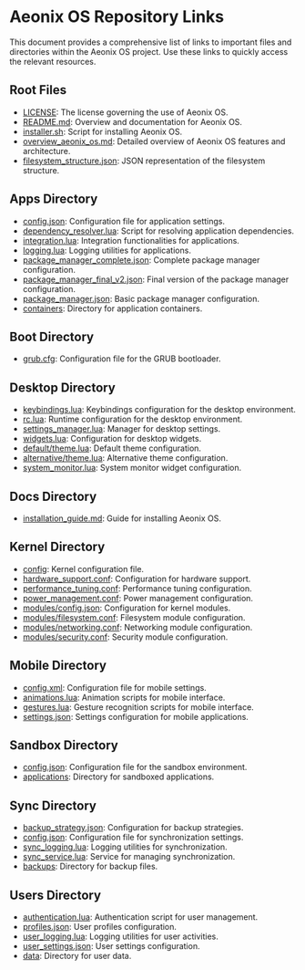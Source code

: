 # Aeonix OS Repository Links

This document provides a comprehensive list of links to important files and directories within the Aeonix OS project. Use these links to quickly access the relevant resources.

## Root Files
- [LICENSE](https://repo.aeonix.os/LICENSE): The license governing the use of Aeonix OS.
- [README.md](https://repo.aeonix.os/README.md): Overview and documentation for Aeonix OS.
- [installer.sh](https://repo.aeonix.os/installer.sh): Script for installing Aeonix OS.
- [overview_aeonix_os.md](https://repo.aeonix.os/overview_aeonix_os.md): Detailed overview of Aeonix OS features and architecture.
- [filesystem_structure.json](https://repo.aeonix.os/filesystem_structure.json): JSON representation of the filesystem structure.

## Apps Directory
- [config.json](https://repo.aeonix.os/apps/config.json): Configuration file for application settings.
- [dependency_resolver.lua](https://repo.aeonix.os/apps/dependency_resolver.lua): Script for resolving application dependencies.
- [integration.lua](https://repo.aeonix.os/apps/integration.lua): Integration functionalities for applications.
- [logging.lua](https://repo.aeonix.os/apps/logging.lua): Logging utilities for applications.
- [package_manager_complete.json](https://repo.aeonix.os/apps/package_manager_complete.json): Complete package manager configuration.
- [package_manager_final_v2.json](https://repo.aeonix.os/apps/package_manager_final_v2.json): Final version of the package manager configuration.
- [package_manager.json](https://repo.aeonix.os/apps/package_manager.json): Basic package manager configuration.
- [containers](https://repo.aeonix.os/apps/containers/): Directory for application containers.

## Boot Directory
- [grub.cfg](https://repo.aeonix.os/boot/grub/grub.cfg): Configuration file for the GRUB bootloader.

## Desktop Directory
- [keybindings.lua](https://repo.aeonix.os/desktop/keybindings.lua): Keybindings configuration for the desktop environment.
- [rc.lua](https://repo.aeonix.os/desktop/rc.lua): Runtime configuration for the desktop environment.
- [settings_manager.lua](https://repo.aeonix.os/desktop/settings_manager.lua): Manager for desktop settings.
- [widgets.lua](https://repo.aeonix.os/desktop/widgets.lua): Configuration for desktop widgets.
- [default/theme.lua](https://repo.aeonix.os/desktop/themes/default/theme.lua): Default theme configuration.
- [alternative/theme.lua](https://repo.aeonix.os/desktop/themes/alternative/theme.lua): Alternative theme configuration.
- [system_monitor.lua](https://repo.aeonix.os/desktop/widgets/system_monitor.lua): System monitor widget configuration.

## Docs Directory
- [installation_guide.md](https://repo.aeonix.os/docs/installation_guide.md): Guide for installing Aeonix OS.

## Kernel Directory
- [config](https://repo.aeonix.os/kernel/config): Kernel configuration file.
- [hardware_support.conf](https://repo.aeonix.os/kernel/hardware_support.conf): Configuration for hardware support.
- [performance_tuning.conf](https://repo.aeonix.os/kernel/performance_tuning.conf): Performance tuning configuration.
- [power_management.conf](https://repo.aeonix.os/kernel/power_management.conf): Power management configuration.
- [modules/config.json](https://repo.aeonix.os/kernel/modules/config.json): Configuration for kernel modules.
- [modules/filesystem.conf](https://repo.aeonix.os/kernel/modules/filesystem.conf): Filesystem module configuration.
- [modules/networking.conf](https://repo.aeonix.os/kernel/modules/networking.conf): Networking module configuration.
- [modules/security.conf](https://repo.aeonix.os/kernel/modules/security.conf): Security module configuration.

## Mobile Directory
- [config.xml](https://repo.aeonix.os/mobile/config.xml): Configuration file for mobile settings.
- [animations.lua](https://repo.aeonix.os/mobile/animations.lua): Animation scripts for mobile interface.
- [gestures.lua](https://repo.aeonix.os/mobile/gestures.lua): Gesture recognition scripts for mobile interface.
- [settings.json](https://repo.aeonix.os/mobile/settings.json): Settings configuration for mobile applications.

## Sandbox Directory
- [config.json](https://repo.aeonix.os/sandbox/config.json): Configuration file for the sandbox environment.
- [applications](https://repo.aeonix.os/sandbox/applications/): Directory for sandboxed applications.

## Sync Directory
- [backup_strategy.json](https://repo.aeonix.os/sync/backup_strategy.json): Configuration for backup strategies.
- [config.json](https://repo.aeonix.os/sync/config.json): Configuration file for synchronization settings.
- [sync_logging.lua](https://repo.aeonix.os/sync/sync_logging.lua): Logging utilities for synchronization.
- [sync_service.lua](https://repo.aeonix.os/sync/sync_service.lua): Service for managing synchronization.
- [backups](https://repo.aeonix.os/sync/backups/): Directory for backup files.

## Users Directory
- [authentication.lua](https://repo.aeonix.os/users/authentication.lua): Authentication script for user management.
- [profiles.json](https://repo.aeonix.os/users/profiles.json): User profiles configuration.
- [user_logging.lua](https://repo.aeonix.os/users/user_logging.lua): Logging utilities for user activities.
- [user_settings.json](https://repo.aeonix.os/users/user_settings.json): User settings configuration.
- [data](https://repo.aeonix.os/users/data/): Directory for user data.

